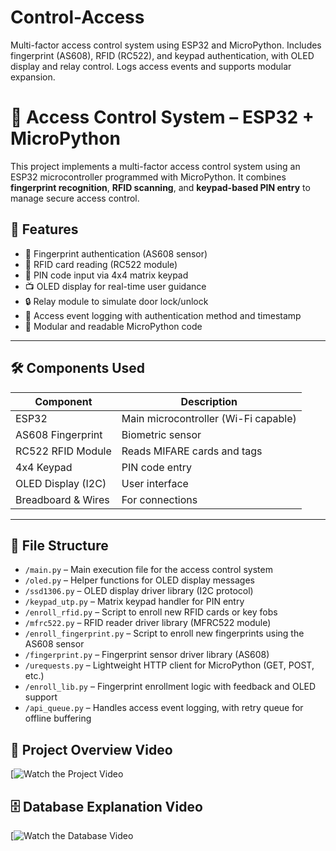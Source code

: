 # Control-Access
Multi-factor access control system using ESP32 and MicroPython. Includes fingerprint (AS608), RFID (RC522), and keypad authentication, with OLED display and relay control. Logs access events and supports modular expansion.

# 🔐 Access Control System – ESP32 + MicroPython

This project implements a multi-factor access control system using an ESP32 microcontroller programmed with MicroPython. It combines **fingerprint recognition**, **RFID scanning**, and **keypad-based PIN entry** to manage secure access control.

## 🚀 Features

- 🔎 Fingerprint authentication (AS608 sensor)
- 📶 RFID card reading (RC522 module)
- 🔢 PIN code input via 4x4 matrix keypad
- 📺 OLED display for real-time user guidance
- 🔒 Relay module to simulate door lock/unlock
- 📝 Access event logging with authentication method and timestamp
- 🧩 Modular and readable MicroPython code

---

## 🛠️ Components Used

| Component            | Description                         |
|----------------------|-------------------------------------|
| ESP32                | Main microcontroller (Wi-Fi capable)|
| AS608 Fingerprint    | Biometric sensor                    |
| RC522 RFID Module    | Reads MIFARE cards and tags         |
| 4x4 Keypad           | PIN code entry                      |
| OLED Display (I2C)   | User interface                      |
| Breadboard & Wires   | For connections                     |

---

## 📁 File Structure

- `/main.py`               – Main execution file for the access control system
- `/oled.py`               – Helper functions for OLED display messages
- `/ssd1306.py`            – OLED display driver library (I2C protocol)
- `/keypad_utp.py`         – Matrix keypad handler for PIN entry
- `/enroll_rfid.py`        – Script to enroll new RFID cards or key fobs
- `/mfrc522.py`            – RFID reader driver library (MFRC522 module)
- `/enroll_fingerprint.py` – Script to enroll new fingerprints using the AS608 sensor
- `/fingerprint.py`        – Fingerprint sensor driver library (AS608)
- `/urequests.py`          – Lightweight HTTP client for MicroPython (GET, POST, etc.)
- `/enroll_lib.py`         – Fingerprint enrollment logic with feedback and OLED support
- `/api_queue.py`          – Handles access event logging, with retry queue for offline buffering

## 🎥 Project Overview Video

[![Watch the Project Video](https://youtu.be/PbTgEAiEI7A)

## 🗄️ Database Explanation Video

[![Watch the Database Video](https://youtu.be/VDUhq6uBhqI)




